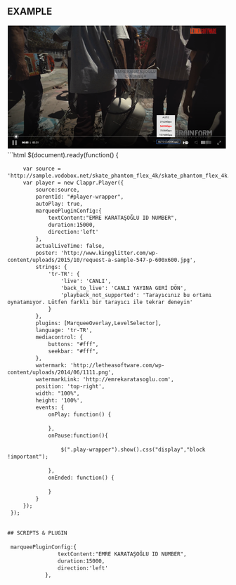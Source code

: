 ## EXAMPLE
<img src="https://github.com/Lethea/clappr-dynamic-text-overlay/blob/master/clapr.png?raw=true">
```html
 $(document).ready(function() {

         var source = 'http://sample.vodobox.net/skate_phantom_flex_4k/skate_phantom_flex_4k.m3u8';
         var player = new Clappr.Player({
             source:source,
             parentId: "#player-wrapper",
             autoPlay: true,
             marqueePluginConfig:{
                 textContent:"EMRE KARATAŞOĞLU ID NUMBER",
                 duration:15000,
                 direction:'left'
             },
             actualLiveTime: false,
             poster: 'http://www.kingglitter.com/wp-content/uploads/2015/10/request-a-sample-547-p-600x600.jpg',
             strings: {
                 'tr-TR': {
                     'live': 'CANLI',
                     'back_to_live': 'CANLI YAYINA GERİ DÖN',
                     'playback_not_supported': 'Tarayıcınız bu ortamı oynatamıyor. Lütfen farklı bir tarayıcı ile tekrar deneyin'
                 }
             },
             plugins: [MarqueeOverlay,LevelSelector],
             language: 'tr-TR',
             mediacontrol: {
                 buttons: "#fff",
                 seekbar: "#fff",
             },
             watermark: 'http://letheasoftware.com/wp-content/uploads/2014/06/1111.png',
             watermarkLink: 'http://emrekaratasoglu.com',
             position: 'top-right',
             width: "100%",
             height: '100%',
             events: {
                 onPlay: function() {

                 },
                 onPause:function(){

                     $(".play-wrapper").show().css("display","block !important");

                 },
                 onEnded: function() {

                 }
             }
         });
     });



```

## SCRIPTS & PLUGIN

 marqueePluginConfig:{
                textContent:"EMRE KARATAŞOĞLU ID NUMBER",
                duration:15000,
                direction:'left'
            },